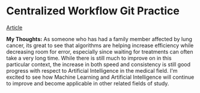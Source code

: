 # Centralized Workflow Git Practice
[Article](https://www.sciencedaily.com/releases/2022/08/220824152208.htm)

**My Thoughts:**
As someone who has had a family member affected by lung cancer, its great to see that algorithms are helping increase efficiency while decreasing room for error, especially since waiting for treatments can often take a very long time. While there is still much to improve on in this particular context, the increase in both speed and consistency is still good progress with respect to Artificial Intelligence in the medical field. I'm excited to see how Machine Learning and Artificial Intelligence will continue to improve and become applicable in other related fields of study.
